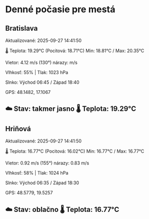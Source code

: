 ﻿# Denné počasie pre mestá

## Bratislava
Aktualizované: 2025-09-27 14:41:50

🌡️ Teplota: 19.29°C 
(Pocitová: 18.71°C)
Min: 18.81°C / Max: 20.35°C

Vietor: 4.12 m/s    (130°) 
nárazy:  m/s

Vlhkosť: 55% | Tlak: 1023 hPa

Slnko: Východ 06:45 / Západ 18:40

GPS: 48.1482, 17.1067

☁️ Stav: takmer jasno        🌡️ Teplota: 19.29°C
---

## Hriňová
Aktualizované: 2025-09-27 14:41:50

🌡️ Teplota: 16.77°C 
(Pocitová: 16.02°C)
Min: 16.77°C / Max: 16.77°C

Vietor: 0.92 m/s (155°)
nárazy: 0.83 m/s

Vlhkosť: 58% | Tlak: 1024 hPa

Slnko: Východ 06:35 / Západ 18:30

GPS: 48.5779, 19.5257

☁️ Stav: oblačno        🌡️ Teplota: 16.77°C
---
